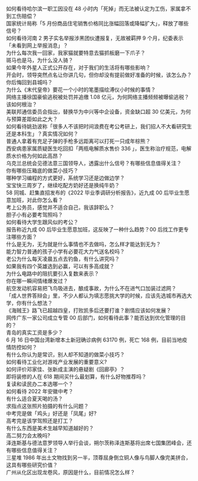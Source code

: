 如何看待哈尔滨一职工因没在 48 小时内「死掉」而无法被认定为工伤，家属拿不到工伤赔偿？  
国家统计局称「5 月份商品住宅销售价格同比涨幅回落或降幅扩大」，释放了哪些信号？  
如何看待河南 2 男子实名举报涉黑团伙遭报复，无故被羁押 9 个月，纪委表示「未看到网上举报消息」？  
为什么每次我一回家，我家猫就要特意去猫抓板磨一下爪子？  
斑马也是马，为什么没人骑？  
如果今年外星人正式公开存在，对于我们的生活将有哪些影响？  
开会时，领导突然点名让你讲几句，但你却没有提前做好准备的时候，该怎么办？  
你后悔回到县城吗？  
为什么《末代皇帝》要花一个小时的笔墨描绘溥仪小时候的事情？  
网络主播徐国豪偷逃税被处罚并追缴 1.08 亿元，为何网络主播频频被曝偷逃税？该如何根治？  
美联邦通信委员会指出，替换华为中兴等中企设备，资金缺口超 30 亿美元，为何与预算差距如此之大？  
如何看待姚劲波称「很多人不该把时间浪费在考公考研上，我们招人不大看研究生还是本科生」？真实情况如何？  
普通人拿着有充足子弹的手枪多远距离可以打死一只成年棕熊？  
西安病患家属质疑医生吃回扣「两瓶电解质水售价 336 」，医生称治疗规范，电解质水价格为何如此高昂？  
乌克兰总统会见德法意三国领导人，透露出什么信号？有哪些信息值得关注？  
你有哪些压箱底的做菜小技巧？  
哪种学习编程的方式更好，系统学习还是边做边学？  
宝宝快三周岁了，继续吃配方奶好还是换纯牛奶？  
58 同城、赶集直招发布的《2022 毕业季调研分析报告》，近九成 00 后毕业生愿意加班，对此你怎么看？  
考上公务员，感觉并不适合自己，我该辞职么？  
胆子小有必要考驾照吗？  
如何看待大学生跟风似的考公？  
报告称近九成 00 后毕业生愿意加班，这反映了一种什么趋势？00 后找工作更专注哪些方面？  
什么是无为，无为就是什么事情也不去做吗，怎么样才能达到无为？  
能力智力普通的孩子小学有必要花大力气送名校吗？  
老公为什么每天凌晨五点去钓鱼，有什么讲究吗？  
如果我有四个英雄选到必赢，可以有多高成就？  
为什么电路中的阻抗要引入复数来表示？  
你在哪一瞬间情绪爆发过？  
航空发动机容易把飞鸟吸进去，酿成事故，为什么不在进气口加装过滤网？  
「成人世界答辩会」里，不少人都认为填志愿挑大学的时候，应该先选城市再选大学，你有什么想法？  
《海贼王》路飞已超越四皇，打败凯多后还要打谁？剧情应该如何发展？  
网传广东一家公司成立专管 00 后部门，如何看待此事？能否达到优化管理的目的？  
青岛的真实工资是多少？  
6 月 16 日中国台湾新增本土新冠确诊病例 63170 例，死亡 168 例，目前当地疫情防控如何？  
有什么你认为是常识，别人却不知道的做菜小技巧？  
如何看待工业化对游戏产业发展的重要意义?  
如何评价邓家佳、张新成主演的悬疑剧《回廊亭》？  
即将装修的人在 618 期间买什么最划算，有什么好物推荐吗？  
复读和读民办二本选哪一个？  
如何看待 2022 年安徽中考？  
有什么适合夏天喝的汤？  
求指点这张照片拍摄的有什么问题？  
中考完是做「鸡头」好还是「凤尾」好?  
高考完是该学驾照还是打工？  
有什么东西是美术生越早知道越好的？  
高二努力会太晚吗?  
泽连斯基与德法意罗领导人举行会谈，朔尔茨称泽连斯基将出席七国集团峰会，还有哪些信息值得关注？  
三星堆 1986 年出土文物找到另一半，顶尊屈身倒立铜人像与鸟脚人像完美拼合，这具有哪些研究价值？  
广州从化区出现龙卷风，原因是什么，目前情况怎么样？  
